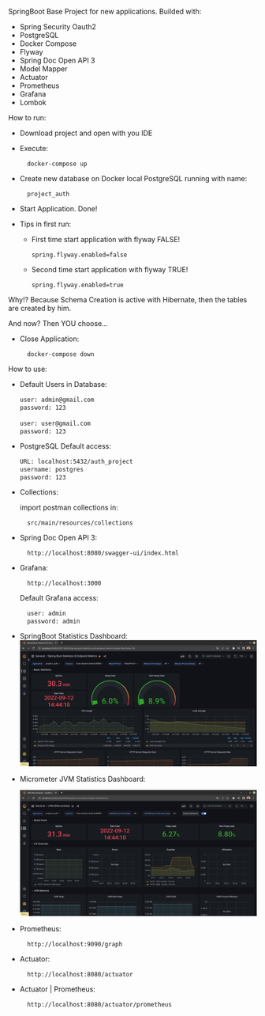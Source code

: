SpringBoot Base Project for new applications. Builded with: 

- Spring Security Oauth2
- PostgreSQL
- Docker Compose
- Flyway
- Spring Doc Open API 3
- Model Mapper
- Actuator
- Prometheus
- Grafana  
- Lombok

How to run:

- Download project and open with you IDE
- Execute: 
            
        docker-compose up

- Create new database on Docker local PostgreSQL running with name:

        project_auth

- Start Application. Done!


- Tips in first run:

    - First time start application with flyway FALSE!
      
          spring.flyway.enabled=false
    - Second time start application with flyway TRUE!
      
          spring.flyway.enabled=true

Why!? Because Schema Creation is active with Hibernate, then the tables are created by him.

And now? 
Then YOU choose...

- Close Application:

        docker-compose down

How to use:

- Default Users in Database:
  
      user: admin@gmail.com
      password: 123
  
      user: user@gmail.com
      password: 123

- PostgreSQL Default access:

      URL: localhost:5432/auth_project
      username: postgres
      password: 123

- Collections: 
  
    import postman collections in:
                
        src/main/resources/collections

- Spring Doc Open API 3:
  
        http://localhost:8080/swagger-ui/index.html
- Grafana: 
  
        http://localhost:3000
  
    Default Grafana access:

        user: admin
        password: admin

- SpringBoot Statistics Dashboard:  
    ![img.png](img.png)


- Micrometer JVM Statistics Dashboard:
  
    ![img_1.png](img_1.png)


- Prometheus:

        http://localhost:9090/graph

- Actuator:
  
        http://localhost:8080/actuator
- Actuator | Prometheus:
  
        http://localhost:8080/actuator/prometheus


